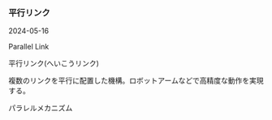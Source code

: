 <article id="平行リンク">

### 平行リンク

<p class="st_update_header">2024-05-16</p>
<p class="st_name_header_en">Parallel Link</p>
<p class="st_name_header_jp">平行リンク(へいこうリンク)</p>
<div class="article_explanation">複数のリンクを平行に配置した機構。ロボットアームなどで高精度な動作を実現する。</div>
<p class="st_name_header_synonyms">パラレルメカニズム</p>
</article>
